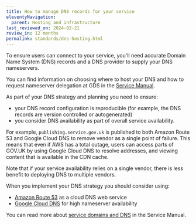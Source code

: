 ```yaml
---
title: How to manage DNS records for your service
eleventyNavigation:
  parent: Hosting and infrastructure
last_reviewed_on: 2024-02-21
review_in: 12 months
permalink: standards/dns-hosting.html
---
```


To ensure users can connect to your service, you'll need accurate Domain Name System (DNS) records and a DNS provider to supply your DNS nameservers.

You can find information on choosing where to host your DNS and how to request nameserver delegation at GDS in the [Service Manual][].

As part of your DNS strategy and planning you need to ensure:

* your DNS record configuration is reproducible (for example, the DNS records are version controlled or autogenerated)
* you consider DNS availability as part of overall service availability.

For example, `publishing.service.gov.uk` is published to both Amazon Route 53 and Google Cloud DNS to remove vendor as a single point of failure.
This means that even if AWS has a total outage, users can access parts of GOV.UK by using Google Cloud DNS to resolve addresses, and viewing content that is available in the CDN cache.

Note that if your service availability relies on a single vendor, there is less benefit to deploying DNS to multiple vendors.

When you implement your DNS strategy you should consider using:

* [Amazon Route 53][] as a cloud DNS web service
* [Google Cloud DNS][] for high nameserver availability

You can read more about [service domains and DNS][] in the Service Manual.

[Service Manual]: https://www.gov.uk/service-manual/technology/get-a-domain-name#choose-where-youll-host-your-dns
[Amazon Route 53]: https://aws.amazon.com/route53/
[Google Cloud DNS]: https://cloud.google.com/dns/
[service domains and DNS]: https://www.gov.uk/service-manual/technology/get-a-domain-name
